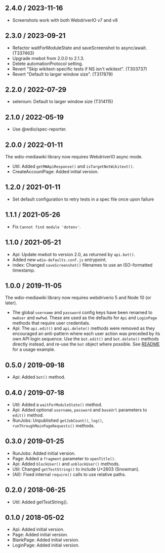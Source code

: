 ## 2.4.0 / 2023-11-16

* Screenshots work with both WebdriverIO v7 and v8

## 2.3.0 / 2023-09-21

* Refactor waitForModuleState and saveScreenshot to async/await. (T337463)
* Upgrade mwbot from 2.0.0 to 2.1.3.
* Delete automationProtocol setting.
* Revert "Skip wikitext-specific tests if NS isn't wikitext". (T303737)
* Revert "Default to larger window size". (T317879)

## 2.2.0 / 2022-07-29

* selenium: Default to larger window size (T314115)

## 2.1.0 / 2022-05-19

* Use @wdio/spec-reporter.

## 2.0.0 / 2022-01-11

The wdio-mediawiki library now requires WebdriverIO async mode.

* Util: Added `getMWApiResponse()` and `isTargetNotWikitext()`.
* CreateAccountPage: Added initial version.

## 1.2.0 / 2021-01-11

* Set default configuration to retry tests in a spec file once upon failure

## 1.1.1 / 2021-05-26

* Fix `Cannot find module 'dotenv'`.

## 1.1.0 / 2021-05-21

* Api: Update mwbot to version 2.0, as returned by `api.bot()`.
* Added new `wdio-defaults.conf.js` entrypoint.
* index: Changed `saveScreenshot()` filenames to use an ISO-formatted timestamp.

## 1.0.0 / 2019-11-05

The wdio-mediawiki library now requires webdriverio 5 and Node 10 (or later).

* The global `username` and `password` config keys have been renamed to
  `mwUser` and `mwPwd`. These are used as the defaults for `Api` and `LoginPage`
  methods that require user credentials.
* Api: The `api.edit()` and `api.delete()` methods were removed as they encouraged
  an anti-pattern where each user action was preceded by its own API login sequence.
  Use the `bot.edit()` and `bot.delete()` methods directly instead, and re-use the
  `bot` object where possible. See [README](./README.md) for a usage example.

## 0.5.0 / 2019-09-18

* Api: Added `bot()` method.

## 0.4.0 / 2019-07-18

* Util: Added a `waitForModuleState()` method.
* Api: Added optional `username`, `password` and `baseUrl` parameters to `edit()` method.
* RunJobs: Unpublished `getJobCount()`, `log()`, `runThroughMainPageRequests()` methods.

## 0.3.0 / 2019-01-25

* RunJobs: Added initial version.
* Page: Added a `fragment` parameter to `openTitle()`.
* Api: Added `blockUser()` and `unblockUser()` methods.
* Util: Changed `getTestString()` to include U+2603 (Snowman).
* (All): Fixed internal `require()` calls to use relative paths.

## 0.2.0 / 2018-06-25

* Util: Added getTestString().

## 0.1.0 / 2018-05-02

* Api: Added initial version.
* Page: Added initial version.
* BlankPage: Added initial version.
* LoginPage: Added initial version.
